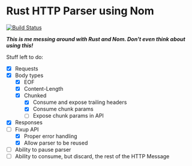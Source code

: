 Rust HTTP Parser using Nom
==========================

[![Build Status](https://travis-ci.org/erikjohnston/rust-nom-http.svg?branch=master)](https://travis-ci.org/erikjohnston/rust-nom-http)

_**This is me messing around with Rust and Nom. Don't even think about using
this!**_

Stuff left to do:
- [x] Requests
- [x] Body types
  - [x] EOF
  - [x] Content-Length
  - [x] Chunked
    - [x] Consume and expose trailing headers
    - [x] Consume chunk params
    - [ ] Expose chunk params in API
- [x] Responses
- [ ] Fixup API
  - [x] Proper error handling
  - [x] Allow parser to be reused
- [ ] Ability to pause parser
- [ ] Ability to consume, but discard, the rest of the HTTP Message
